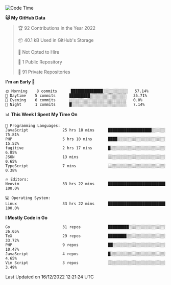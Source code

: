 
<!--START_SECTION:waka-->
![Code Time](http://img.shields.io/badge/Code%20Time-3%2C015%20hrs%2054%20mins-blue)

**🐱 My GitHub Data** 

> 🏆 92 Contributions in the Year 2022
 > 
> 📦 40.1 kB Used in GitHub's Storage 
 > 
> 🚫 Not Opted to Hire
 > 
> 📜 1 Public Repository 
 > 
> 🔑 91 Private Repositories  
 > 
**I'm an Early 🐤** 

```text
🌞 Morning    8 commits      ██████████████░░░░░░░░░░░   57.14% 
🌆 Daytime    5 commits      █████████░░░░░░░░░░░░░░░░   35.71% 
🌃 Evening    0 commits      ░░░░░░░░░░░░░░░░░░░░░░░░░   0.0% 
🌙 Night      1 commits      █░░░░░░░░░░░░░░░░░░░░░░░░   7.14%

```


📊 **This Week I Spent My Time On** 

```text
💬 Programming Languages: 
JavaScript               25 hrs 18 mins      ███████████████████░░░░░░   75.81% 
PHP                      5 hrs 10 mins       ████░░░░░░░░░░░░░░░░░░░░░   15.52% 
fugitive                 2 hrs 17 mins       █░░░░░░░░░░░░░░░░░░░░░░░░   6.85% 
JSON                     13 mins             ░░░░░░░░░░░░░░░░░░░░░░░░░   0.65% 
TypeScript               7 mins              ░░░░░░░░░░░░░░░░░░░░░░░░░   0.38%

🔥 Editors: 
Neovim                   33 hrs 22 mins      █████████████████████████   100.0%

💻 Operating System: 
Linux                    33 hrs 22 mins      █████████████████████████   100.0%

```

**I Mostly Code in Go** 

```text
Go                       31 repos            █████████░░░░░░░░░░░░░░░░   36.05% 
TeX                      29 repos            ████████░░░░░░░░░░░░░░░░░   33.72% 
PHP                      9 repos             ██░░░░░░░░░░░░░░░░░░░░░░░   10.47% 
JavaScript               4 repos             █░░░░░░░░░░░░░░░░░░░░░░░░   4.65% 
Vim Script               3 repos             ░░░░░░░░░░░░░░░░░░░░░░░░░   3.49%

```



 Last Updated on 16/12/2022 12:21:24 UTC
<!--END_SECTION:waka-->
